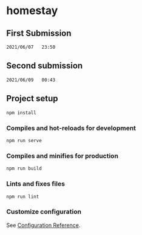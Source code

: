 # homestay

## First Submission

``` 
2021/06/07   23:50
```
## Second submission

```
2021/06/09   00:43
```


## Project setup

```
npm install
```

### Compiles and hot-reloads for development
```
npm run serve
```

### Compiles and minifies for production
```
npm run build
```

### Lints and fixes files
```
npm run lint
```

### Customize configuration
See [Configuration Reference](https://cli.vuejs.org/config/).
